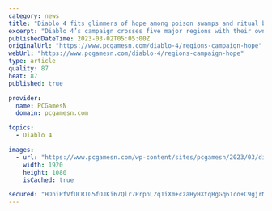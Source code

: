 ```yaml
---
category: news
title: "Diablo 4 fits glimmers of hope among poison swamps and ritual burnings"
excerpt: "Diablo 4’s campaign crosses five major regions with their own looks, cultures, and enemies, but Blizzard says it doesn’t want the RPG to be all doom and gloom."
publishedDateTime: 2023-03-02T05:05:00Z
originalUrl: "https://www.pcgamesn.com/diablo-4/regions-campaign-hope"
webUrl: "https://www.pcgamesn.com/diablo-4/regions-campaign-hope"
type: article
quality: 87
heat: 87
published: true

provider:
  name: PCGamesN
  domain: pcgamesn.com

topics:
  - Diablo 4

images:
  - url: "https://www.pcgamesn.com/wp-content/sites/pcgamesn/2023/03/diablo-4-regions-kehjistan-scosglen-fractured-peaks-dry-steppes-hawezar.jpg"
    width: 1920
    height: 1080
    isCached: true

secured: "HDniPfVfUCRTG5fOJKi67Qlr7PrpnLZq1iXm+czaHyHXtqBgGq61co+C9gjrMFoUVbnKTq9l2ayKCd7WtsJaKHRidw6kzbrA/SDrf6N4E3hVHqP89AO4CeXrAWGYTL37bstHB/Q4UX/9EdDDQeUsjSbEZScECvAeSL56FpWg/az7GrNXRgKRkvoyKeHMHmQjKn3LXfiSTg6tgoNutHqDaYmqo8jYf8bv97PsZvNmaF7syDrdcACEyTroHNiJGvPmGqynsxhc+87SlStIF5YS7dBAYcoFcJmvUdI7eDkaTC8Iz+5a2Usx+eka2sNYaa6Jk6I4PuCtDjgt//vklbmQbV7+bMnchuzUsDKEYRu3eZA=;xLDouHGF6xxMZYZswFX66g=="
---
```


